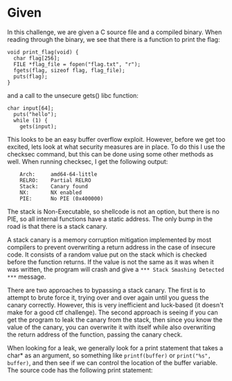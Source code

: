 # Given
In this challenge, we are given a C source file and a compiled binary. When reading through the binary, we see that there is a function to print the flag:
```
void print_flag(void) {
  char flag[256];
  FILE *flag_file = fopen("flag.txt", "r");
  fgets(flag, sizeof flag, flag_file);
  puts(flag);
}
```
and a call to the unsecure gets() libc function:  
```
char input[64];
  puts("hello");
  while (1) {
    gets(input);
```

This looks to be an easy buffer overflow exploit.  However, before we get too excited, lets look at what security measures are in place.  To do this I use the checksec command, but this can be done using some other methods as well. When running checksec, I get the following output:
```
    Arch:     amd64-64-little
    RELRO:    Partial RELRO
    Stack:    Canary found
    NX:       NX enabled
    PIE:      No PIE (0x400000)
```
The stack is Non-Executable, so shellcode is not an option, but there is no PIE, so all internal functions have a static address. The only bump in the road is that there is a stack canary. 

A stack canary is a memory corruption mitigation implemented by most compilers to prevent overwriting a return address in the case of insecure code. It consists of a random value put on the stack which is checked before the function returns. If the value is not the same as it was when it was written, the program will crash and give a `*** Stack Smashing Detected ***` message.

There are two approaches to bypassing a stack canary.  The first is to attempt to brute force it, trying over and over again until you guess the canary correctly. However, this is very inefficient and luck-based (it doesn't make for a good ctf challenge).  The second approach is seeing if you can get the program to leak the canary from the stack, then since you know the value of the canary, you can overwrite it with itself while also overwriting the return address of the function, passing the canary check.

When looking for a leak, we generally look for a print statement that takes a char* as an argument, so something like `printf(buffer)` or `print("%s", buffer)`, and then see if we can control the location of the buffer variable. The source code has the following print statement:

